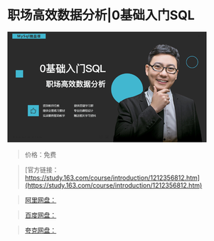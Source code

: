 # 职场高效数据分析|0基础入门SQL

![img](../../../assets/study163/free/e83a6a4d1d574eb882714194e727788a.png)

> 价格：免费

> [官方链接：https://study.163.com/course/introduction/1212356812.htm](https://study.163.com/course/introduction/1212356812.htm)

> [阿里网盘：]()

> [百度网盘：]()

> [夸克网盘：]()
